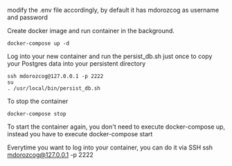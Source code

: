 modify the .env file accordingly, by default it has mdorozcog as username and password

Create docker image and run container in the background.

```
docker-compose up -d
```

Log into your new container and run the persist_db.sh just once to copy your Postgres data into your persistent directory

```
ssh mdorozcog@127.0.0.1 -p 2222
su
. /usr/local/bin/persist_db.sh
```

To stop the container

```
docker-compose stop
```

To start the container again, you don't need to execute docker-compose up, instead you have to execute docker-compose start

Everytime you want to log into your container, you can do it via SSH ssh mdorozcog@127.0.0.1 -p 2222
